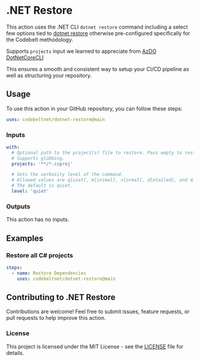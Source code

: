 # .NET Restore

This action uses the .NET CLI `dotnet restore` command including a select few options tied to [dotnet restore](https://learn.microsoft.com/en-us/dotnet/core/tools/dotnet-restore) otherwise pre-configured specifically for the Codebelt methodology.

Supports `projects` input we learned to appreciate from [AzDO DotNetCoreCLI](https://learn.microsoft.com/en-us/azure/devops/pipelines/tasks/reference/dotnet-core-cli-v2?view=azure-pipelines) 

This ensures a smooth and consistent way to setup your CI/CD pipeline as well as structuring your repository.

## Usage

To use this action in your GitHub repository, you can follow these steps:

```yaml
uses: codebeltnet/dotnet-restore@main
```

### Inputs

```yaml
with:
  # Optional path to the project(s) file to restore. Pass empty to restore all dependencies and tools of a solution. 
  # Supports globbing.
  projects: '**/*.csproj'

  # Sets the verbosity level of the command.
  # Allowed values are q[uiet], m[inimal], n[ormal], d[etailed], and diag[nostic]. 
  # The default is quiet.
  level: 'quiet'
```

### Outputs

This action has no inputs.

## Examples

### Restore all C# projects

```yaml
steps:
  - name: Restore Dependencies
    uses: codebeltnet/dotnet-restore@main
```

## Contributing to .NET Restore

Contributions are welcome! 
Feel free to submit issues, feature requests, or pull requests to help improve this action.

### License

This project is licensed under the MIT License - see the [LICENSE](LICENSE) file for details.
